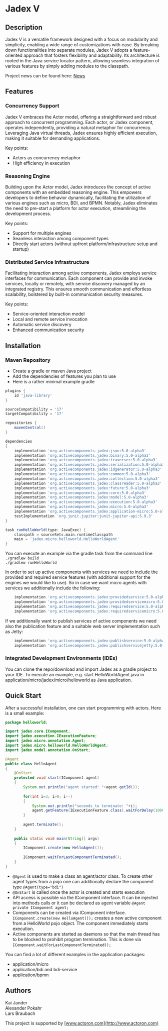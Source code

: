 # Jadex V

## Description

Jadex V is a versatile framework designed with a focus on modularity and simplicity, enabling a wide range of customizations with ease. By breaking down functionalities into separate modules, Jadex V adopts a feature-oriented approach that fosters flexibility and adaptability. Its architecture is rooted in the Java service locator pattern, allowing seamless integration of various features by simply adding modules to the classpath.

Project news can be found here: [News](news.md)

## Features

### Concurrency Support

Jadex V embraces the Actor model, offering a straightforward and robust approach to concurrent programming. Each actor, or Jadex component, operates independently, providing a natural metaphor for concurrency. Leveraging Java virtual threads, Jadex ensures highly efficient execution, making it suitable for demanding applications.

Key points:
- Actors as concurrency metaphor
- High efficiency in execution

### Reasoning Engine

Building upon the Actor model, Jadex introduces the concept of active components with an embedded reasoning engine. This empowers developers to define behavior dynamically, facilitating the utilization of various engines such as micro, BDI, and BPMN. Notably, Jadex eliminates the need to pre-start a platform for actor execution, streamlining the development process.

Key points:
- Support for multiple engines
- Seamless interaction among component types
- Directly start actors (without upfront platform/infrastructure setup and startup)

### Distributed Service Infrastructure

Facilitating interaction among active components, Jadex employs service interfaces for communication. Each component can provide and invoke services, locally or remotely, with service discovery managed by an integrated registry. This ensures smooth communication and effortless scalability, bolstered by built-in communication security measures.

Key points:
- Service-oriented interaction model
- Local and remote service invocation
- Automatic service discovery
- Enhanced communication security

## Installation

### Maven Repository

- Create a gradle or maven Java project
- Add the dependencies of features you plan to use
- Here is a rather minimal example gradle

```gradle
plugins {
    id 'java-library'
}

sourceCompatibility = '17'
targetCompatibility = '17'	

repositories {
    mavenCentral() 
}

dependencies
{
	implementation 'org.activecomponents.jadex:json:5.0-alpha3'
	implementation 'org.activecomponents.jadex:binary:5.0-alpha3'
	implementation 'org.activecomponents.jadex:traverser:5.0-alpha3'
	implementation 'org.activecomponents.jadex:serialization:5.0-alpha3'
	implementation 'org.activecomponents.jadex:idgenerator:5.0-alpha3'
	implementation 'org.activecomponents.jadex:common:5.0-alpha3'
	implementation 'org.activecomponents.jadex:collection:5.0-alpha3'
	implementation 'org.activecomponents.jadex:classreader:5.0-alpha3'
	implementation 'org.activecomponents.jadex:future:5.0-alpha3'
	implementation 'org.activecomponents.jadex:core:5.0-alpha3'
	implementation 'org.activecomponents.jadex:model:5.0-alpha3'
	implementation 'org.activecomponents.jadex:execution:5.0-alpha3'
	implementation 'org.activecomponents.jadex:micro:5.0-alpha3'
	implementation 'org.activecomponents.jadex:application-micro:5.0-alpha3'
	testImplementation 'org.junit.jupiter:junit-jupiter-api:5.9.3'
}

task runHelloWorld(type: JavaExec) {
    classpath = sourceSets.main.runtimeClasspath
    main = 'jadex.micro.helloworld.HelloWorldAgent'
}
```

You can execute an example via the gradle task from the command line  
`./gradlew build`  
`./gradlew runHelloWorld`  

In order to set up active components with services we need to include the provided and
required service features (with additional support for the engines we would like to use).
So in case we want micro agents with services we additionally include the following:

```gradle
    implementation 'org.activecomponents.jadex:providedservice:5.0-alpha3'
    implementation 'org.activecomponents.jadex:providedservicemicro:5.0-alpha3'
    implementation 'org.activecomponents.jadex:requiredservice:5.0-alpha3'
    implementation 'org.activecomponents.jadex:requiredservicemicro:5.0-alpha3'
```

If we additionally want to publish services of active components we need also the 
publication feature and a suitable web server implementation such as Jetty:

```gradle
    implementation 'org.activecomponents.jadex:publishservice:5.0-alpha3'
    implementation 'org.activecomponents.jadex:publishservicejetty:5.0-alpha3'
```

### Integrated Development Environments (IDEs)

You can clone the repo/download and import Jadex as a gradle project to your IDE.
To execute an example, e.g. start HelloWorldAgent.java in application/micro/jadex/micro/helloworld
as Java application.


## Quick Start

After a successful installation, one can start programming with actors. Here is a small example:  

```java
package helloworld;

import jadex.core.IComponent;
import jadex.execution.IExecutionFeature;
import jadex.micro.annotation.Agent;
import jadex.micro.helloworld.HelloWorldAgent;
import jadex.model.annotation.OnStart;

@Agent
public class HelloAgent 
{
	@OnStart
	protected void start(IComponent agent)
	{
		System.out.println("agent started: "+agent.getId());
		
		for(int i=3; i>0; i--)
		{
			System.out.println("seconds to terminate: "+i);
			agent.getFeature(IExecutionFeature.class).waitForDelay(1000).get();
		}
		
		agent.terminate();
	}
	
	public static void main(String[] args) 
	{
		IComponent.create(new HelloAgent());
		
		IComponent.waitForLastComponentTerminated();
	}
}
```
- `@Agent` is used to make a class an agent/actor class. To create other agent types
from a pojo one can additionally declare the component type `@Agent(type="bdi")`
- `@OnStart` is called once the actor is created and starts execution
- API access is possible via the IComponent interface. It can be injected 
into methods calls or it can be declared as agent variable `@Agent private IComponent agent;`  
- Components can be created via IComponent interface. `IComponent.create(new HelloAgent());`
creates a new active component from a HelloWorld pojo object. The component immediately
starts execution.
- Active components are started as daemons so that the main thread has to be blocked to
prohibit program termination. This is done via `IComponent.waitForLastComponentTerminated();`

You can find a lot of different examples in the application packages:

- application/micro
- application/bdi and bdi-service
- application/bpmn


## Authors

Kai Jander  
Alexander Pokahr  
Lars Braubach  

This project is supported by [www.actoron.com](http://www.actoron.com)






